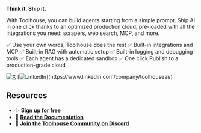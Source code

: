 **Think it. Ship it.**

With Toolhouse, you can build agents starting from a simple prompt. Ship AI in one click thanks to an optimized production cloud, pre-loaded with all the integrations you need: scrapers, web search, MCP, and more.

✅ Use your own words, Toolhouse does the rest
✅ Built-in integrations and MCP
✅ Built-in RAG with automatic setup
✅ Built-in logging and debugging tools
✅ Each agent has a dedicated sandbox
✅ One click Publish to a production-grade cloud
<br>

[![X](https://img.shields.io/badge/X-@toolhouseai-%23000000.svg?style=for-the-badge&logo=X&logoColor=white)](https://twitter.com/toolhouseai) [![LinkedIn](https://img.shields.io/badge/linkedin-toolhouseai-%230077B5.svg?&style=for-the-badge&logo=linkedin&logoColor=white")](https://www.linkedin.com/company/toolhouseai/)

## Resources

 - ✨ **[Sign up for free](https://toolhouse.ai)**
 - 📑 **[Read the Documentation](https://docs.toolhouse.ai)**
 - 🌱 **[Join the Toolhouse Community on Discord](https://discord.toolhouse.ai)**
